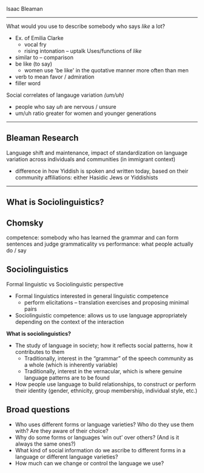Isaac Bleaman

---

What would you use to describe somebody who says *like* a lot?
- Ex. of Emilia Clarke
	- vocal fry
	- rising intonation – uptalk
Uses/functions of *like*
- similar to – comparison
- be like (to say)
	- women use 'be like' in the quotative manner more often than men
- verb to mean favor / admiration
- filler word

Social correlates of langauge variation *(um/uh)*
- people who say *uh* are nervous / unsure
- um/uh ratio greater for women and younger generations



---

## Bleaman Research
Language shift and maintenance, impact of standardization on language variation across individuals and communities (in immigrant context)
- difference in how Yiddish is spoken and written today, based on their community affiliations: either Hasidic Jews or Yiddishists

---

## What is Sociolinguistics?

## Chomsky
competence: somebody who has learned the grammar and can form sentences and judge grammaticality
vs
performance: what people actually do / say

## Sociolinguistics
Formal linguistic vs Sociolinguistic perspective
- Formal linguistics interested in general linguistic competence
	- perform elicitations – translation exercises and proposing minimal pairs
- Sociolinguistic competence: allows us to use language appropriately depending on the context of the interaction

**What is sociolinguistics?**
- The study of language in society; how it reflects social patterns, how it contributes to them
	- Traditionally, interest in the “grammar” of the speech community as a whole (which is inherently variable)
	- Traditionally, interest in the vernacular, which is where genuine language patterns are to be found
- How people use language to build relationships, to construct or perform their identity (gender, ethnicity, group membership, individual style, etc.)

## Broad questions
- Who uses different forms or language varieties? Who do they use them  with? Are they aware of their choice?
- Why do some forms or languages ‘win out’ over others? (And is it always the same ones?)
- What kind of social information do we ascribe to different forms in a language or different language varieties?
- How much can we change or control the language we use?